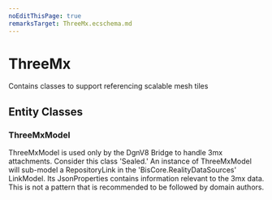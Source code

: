 ```yaml
---
noEditThisPage: true
remarksTarget: ThreeMx.ecschema.md
---
```


# ThreeMx

Contains classes to support referencing scalable mesh tiles

## Entity Classes

### ThreeMxModel

ThreeMxModel is used only by the DgnV8 Bridge to handle 3mx attachments. Consider this class 'Sealed.' An instance of ThreeMxModel will sub-model a RepositoryLink in the 'BisCore.RealityDataSources' LinkModel.  Its JsonProperties contains information relevant to the 3mx data. This is not a pattern that is recommended to be followed by domain authors.
